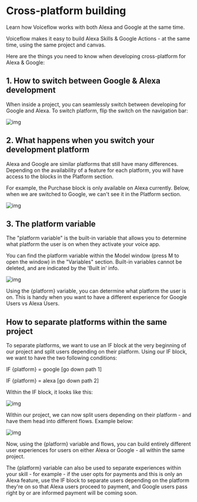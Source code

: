 # Cross-platform building

Learn how Voiceflow works with both Alexa and Google at the same time.

Voiceflow makes it easy to build Alexa Skills & Google Actions - at the same time, using the same project and canvas.

Here are the things you need to know when developing cross-platform for Alexa & Google:

## **1. How to switch between Google & Alexa development**

When inside a project, you can seamlessly switch between developing for Google and Alexa. To switch platform, flip the switch on the navigation bar:

![img](https://cdn.zappy.app/24f204fca00aab4a50fab9a05c581af6.png)

## **2. What happens when you switch your development platform**

Alexa and Google are similar platforms that still have many differences. Depending on the availability of a feature for each platform, you will have access to the blocks in the Platform section.

For example, the Purchase block is only available on Alexa currently. Below, when we are switched to Google, we can't see it in the Platform section.

![img](https://cdn.zappy.app/b2cb146c81b84022fdcf936ddd904c00.png)


## **3. The platform variable**

The "platform variable" is the built-in variable that allows you to determine what platform the user is on when they activate your voice app.

You can find the platform variable within the Model window (press M to open the window) in the "Variables" section. Built-in variables cannot be deleted, and are indicated by the 'Built in' info.

![img](https://cdn.zappy.app/179594a66e705ae0cb888e5b333d8a88.png)

Using the {platform} variable, you can determine what platform the user is on. This is handy when you want to have a different experience for Google Users vs Alexa Users.

## ****How to separate platforms within the same project****

To separate platforms, we want to use an IF block at the very beginning of our project and split users depending on their platform. Using our IF block, we want to have the two following conditions:

IF {platform} = google [go down path 1]

IF {platform} = alexa [go down path 2]

Within the IF block, it looks like this:

![img](https://cdn.zappy.app/43fa8e8544d68aecddbf43542b9aaf90.png)

Within our project, we can now split users depending on their platform - and have them head into different flows. Example below:

![img](https://cdn.zappy.app/4c127477a28b20ddd40940e5e2e5be38.png)

Now, using the {platform} variable and flows, you can build entirely different user experiences for users on either Alexa or Google - all within the same project.

The {platform} variable can also be used to separate experiences within your skill - for example - if the user opts for payments and this is only an Alexa feature, use the IF block to separate users depending on the platform they're on so that Alexa users proceed to payment, and Google users pass right by or are informed payment will be coming soon.